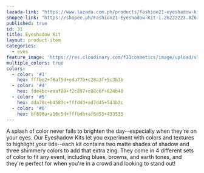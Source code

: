```yaml
---
lazada-link: "https://www.lazada.com.ph/products/fashion21-eyeshadow-kit-i254099499-s349006941.html?spm=a2o4l.seller.list.68.5de16cc912FoIi&mp=1"
shopee-link: "https://shopee.ph/Fashion21-Eyeshadow-Kit-i.26222223.826165475"
published: true
id: 31
title: Eyeshadow Kit
layout: product-item
categories:
  - eyes
feature_image: 'https://res.cloudinary.com/f21cosmetics/image/upload/v1597985213/es-kit_zzeaje.jpg'
multiple_colors: true
colors:
  - color: '#1'
    hex: fffbe2+f0af5d+eda77b+c28a3f+5c3b3b
  - color: '#4'
    hex: fde4bc+eaaf88+f2c897+c88c6f+624b40
  - color: '#5'
    hex: dda78c+b4583c+fffdd3+ad7d45+543b2c
  - color: '#6'
    hex: bf896a+a16c5d+fffbdb+af6d53+433533
---
```

A splash of color never fails to brighten the day--especially when they're on your eyes. Our Eyeshadow Kits let you experiment with colors and textures to highlight your lids--each kit contains two matte shades of shadow and three shimmery colors to add that extra zing. They come in 4 different sets of color to fit any event, including blues, browns, and earth tones, and they're perfect for when you're in a crowd and looking to stand out!
